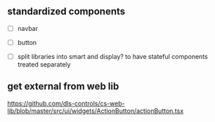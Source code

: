 
## standardized components
- [ ] navbar
- [ ] button

- [ ] split libraries into smart and display? to have stateful components treated separately

## get external from web lib
https://github.com/dls-controls/cs-web-lib/blob/master/src/ui/widgets/ActionButton/actionButton.tsx
